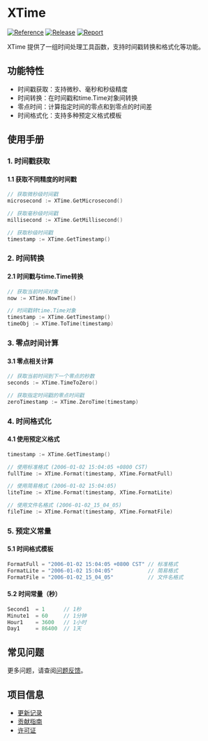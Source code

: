 # XTime

[![Reference](https://pkg.go.dev/badge/github.com/eframework-org/GO.UTIL/XTime.svg)](https://pkg.go.dev/github.com/eframework-org/GO.UTIL/XTime)
[![Release](https://img.shields.io/github/v/tag/eframework-org/GO.UTIL)](https://github.com/eframework-org/GO.UTIL/tags)
[![Report](https://goreportcard.com/badge/github.com/eframework-org/GO.UTIL)](https://goreportcard.com/report/github.com/eframework-org/GO.UTIL)

XTime 提供了一组时间处理工具函数，支持时间戳转换和格式化等功能。

## 功能特性

- 时间戳获取：支持微秒、毫秒和秒级精度
- 时间转换：在时间戳和time.Time对象间转换
- 零点时间：计算指定时间的零点和到零点的时间差
- 时间格式化：支持多种预定义格式模板

## 使用手册

### 1. 时间戳获取

#### 1.1 获取不同精度的时间戳
```go
// 获取微秒级时间戳
microsecond := XTime.GetMicrosecond()

// 获取毫秒级时间戳
millisecond := XTime.GetMillisecond()

// 获取秒级时间戳
timestamp := XTime.GetTimestamp()
```

### 2. 时间转换

#### 2.1 时间戳与time.Time转换
```go
// 获取当前时间对象
now := XTime.NowTime()

// 时间戳转time.Time对象
timestamp := XTime.GetTimestamp()
timeObj := XTime.ToTime(timestamp)
```

### 3. 零点时间计算

#### 3.1 零点相关计算
```go
// 获取当前时间到下一个零点的秒数
seconds := XTime.TimeToZero()

// 获取指定时间戳的零点时间戳
zeroTimestamp := XTime.ZeroTime(timestamp)
```

### 4. 时间格式化

#### 4.1 使用预定义格式
```go
timestamp := XTime.GetTimestamp()

// 使用标准格式 (2006-01-02 15:04:05 +0800 CST)
fullTime := XTime.Format(timestamp, XTime.FormatFull)

// 使用简易格式 (2006-01-02 15:04:05)
liteTime := XTime.Format(timestamp, XTime.FormatLite)

// 使用文件名格式 (2006-01-02_15_04_05)
fileTime := XTime.Format(timestamp, XTime.FormatFile)
```

### 5. 预定义常量

#### 5.1 时间格式模板
```go
FormatFull = "2006-01-02 15:04:05 +0800 CST" // 标准格式
FormatLite = "2006-01-02 15:04:05"           // 简易格式
FormatFile = "2006-01-02_15_04_05"           // 文件名格式
```

#### 5.2 时间常量（秒）
```go
Second1  = 1      // 1秒
Minute1  = 60     // 1分钟
Hour1    = 3600   // 1小时
Day1     = 86400  // 1天
```

## 常见问题

更多问题，请查阅[问题反馈](../CONTRIBUTING.md#问题反馈)。

## 项目信息

- [更新记录](../CHANGELOG.md)
- [贡献指南](../CONTRIBUTING.md)
- [许可证](../LICENSE)
